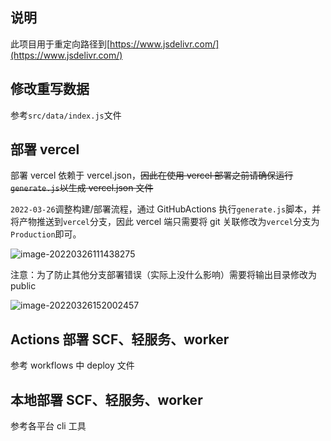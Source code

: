 ## 说明

此项目用于重定向路径到[https://www.jsdelivr.com/](https://www.jsdelivr.com/)

## 修改重写数据

参考`src/data/index.js`文件

## 部署 vercel

部署 vercel 依赖于 vercel.json，~~因此在使用 vercel 部署之前请确保运行`generate.js`以生成 vercel.json 文件~~

`2022-03-26`调整构建/部署流程，通过 GitHubActions 执行`generate.js`脚本，并将产物推送到`vercel`分支，因此 vercel 端只需要将 git 关联修改为`vercel`分支为`Production`即可。

![image-20220326111438275](https://file.acs.pw/picGo/2022/03/26/111445e067a6-1263c44469151910ce94fe2e4241fefd.png)

注意：为了防止其他分支部署错误（实际上没什么影响）需要将输出目录修改为public

![image-20220326152002457](https://file.acs.pw/picGo/2022/03/26/152002fe93e5-28b90e6bb341f03c13bf46f58c9839fd.png)

## Actions 部署 SCF、轻服务、worker

参考 workflows 中 deploy 文件

## 本地部署 SCF、轻服务、worker

参考各平台 cli 工具
